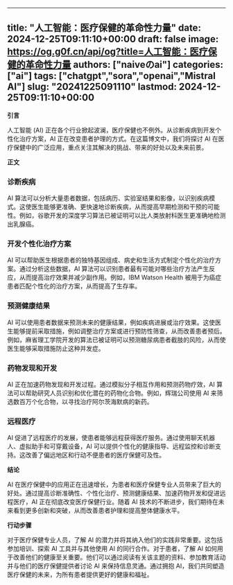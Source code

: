 
---
title: "人工智能：医疗保健的革命性力量"
date: 2024-12-25T09:11:10+00:00
draft: false
image: https://og.g0f.cn/api/og?title=人工智能：医疗保健的革命性力量
authors: ["naiveのai"]
categories: ["ai"]
tags: ["chatgpt","sora","openai","Mistral AI"]
slug: "20241225091110"
lastmod: 2024-12-25T09:11:10+00:00
---
**引言**

人工智能 (AI) 正在各个行业掀起波澜，医疗保健也不例外。从诊断疾病到开发个性化治疗方案，AI 正在改变患者护理的方式。在这篇博文中，我们将探讨 AI 在医疗保健中的广泛应用，重点关注其解决的挑战、带来的好处以及未来前景。

**正文**

### 诊断疾病

AI 算法可以分析大量患者数据，包括病历、实验室结果和影像，以识别疾病模式。这使医生能够更准确、更快速地诊断疾病，从而提高早期检测和干预的可能性。例如，谷歌开发的深度学习算法已被证明可以比人类放射科医生更准确地检测出乳腺癌。

### 开发个性化治疗方案

AI 可以帮助医生根据患者的独特基因组成、病史和生活方式制定个性化的治疗方案。通过分析这些数据，AI 算法可以识别患者最有可能对哪些治疗方法产生反应，从而提高治疗效果并减少副作用。例如，IBM Watson Health 被用于为癌症患者匹配个性化的治疗方案，从而提高了生存率。

### 预测健康结果

AI 可以使用患者数据来预测未来的健康结果，例如疾病进展或治疗效果。这使医生能够提前采取措施，例如调整治疗方案或进行预防性筛查，从而改善患者预后。例如，麻省理工学院开发的算法已被证明可以预测糖尿病患者截肢的风险，从而使医生能够采取措施防止这种并发症。

### 药物发现和开发

AI 正在加速药物发现和开发过程。通过模拟分子相互作用和预测药物疗效，AI 算法可以帮助研究人员识别和优化潜在的药物化合物。例如，辉瑞公司使用 AI 来筛选数百万个化合物，以寻找治疗阿尔茨海默病的新药。

### 远程医疗

AI 促进了远程医疗的发展，使患者能够远程获得医疗服务。通过使用聊天机器人、虚拟助手和可穿戴设备，AI 可以提供个性化的健康指导、远程监控和诊断支持。这改善了偏远地区和行动不便患者的医疗保健可及性。

**结论**

AI 在医疗保健中的应用正在迅速增长，为患者和医疗保健专业人员带来了巨大的好处。通过提高诊断准确性、个性化治疗、预测健康结果、加速药物开发和促进远程医疗，AI 正在彻底改变医疗保健行业。随着 AI 技术的不断进步，我们期待在未来看到更多创新和突破，从而改善患者护理和提高整体健康水平。

**行动步骤**

对于医疗保健专业人员，了解 AI 的潜力并将其纳入他们的实践非常重要。这包括参加培训、探索 AI 工具并与其他使用 AI 的同行合作。对于患者，了解 AI 如何用于改善他们的健康至关重要。他们可以通过阅读有关该主题的资料、参加教育活动并与他们的医疗保健提供者讨论 AI 来保持信息灵通。通过拥抱 AI，我们共同塑造医疗保健的未来，为所有患者提供更好的健康和福祉。